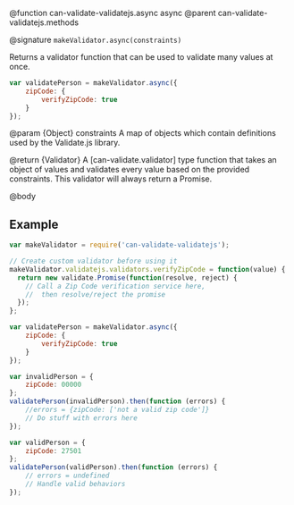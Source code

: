 @function can-validate-validatejs.async async
@parent can-validate-validatejs.methods

@signature `makeValidator.async(constraints)`

  Returns a validator function that can be used to validate many values at once.

  ```js
  var validatePerson = makeValidator.async({
      zipCode: {
          verifyZipCode: true
      }
  });
  ```

  @param {Object} constraints A map of objects which contain definitions used by the Validate.js library.

  @return {Validator} A [can-validate.validator] type function that takes an object of values and validates every value based on the provided constraints. This validator will always return a Promise.


@body

## Example

  ```js
  var makeValidator = require('can-validate-validatejs');
  
  // Create custom validator before using it
  makeValidator.validatejs.validators.verifyZipCode = function(value) {
    return new validate.Promise(function(resolve, reject) {
      // Call a Zip Code verification service here,
      //  then resolve/reject the promise
    });
  };
  
  var validatePerson = makeValidator.async({
      zipCode: {
          verifyZipCode: true
      }
  });

  var invalidPerson = {
      zipCode: 00000
  };
  validatePerson(invalidPerson).then(function (errors) {
      //errors = {zipCode: ['not a valid zip code']}
      // Do stuff with errors here
  }); 

  var validPerson = {
      zipCode: 27501
  };
  validatePerson(validPerson).then(function (errors) {
      // errors = undefined
      // Handle valid behaviors
  }); 
  ```
